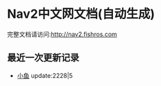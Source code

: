 # Nav2中文网文档(自动生成)

完整文档请访问:http://nav2.fishros.com

## 最近一次更新记录
- [小鱼](https://github.com/fishros) update:2228|5
